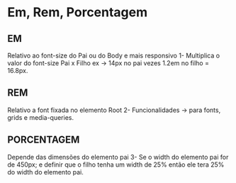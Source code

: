 # Em, Rem, Porcentagem

## EM 
Relativo ao font-size do Pai ou do Body e mais responsivo
1- Multiplica o valor do font-size  Pai x Filho  ex -> 14px no pai vezes 1.2em no filho = 16.8px.

## REM
Relativo a font fixada no elemento Root
2- Funcionalidades -> para fonts, grids e media-queries.

## PORCENTAGEM 
Depende das dimensões do elemento pai
3- Se o width do elemento pai for de 450px; e definir que o filho tenha um width de 25% então ele tera 25% do width do elemento pai.

